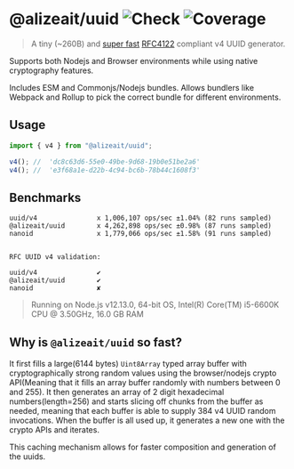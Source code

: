 # @alizeait/uuid ![Check](https://github.com/alizeait/uuid/workflows/Check/badge.svg) ![Coverage](https://img.shields.io/codecov/c/github/alizeait/uuid)

> A tiny (~260B) and [super fast](#benchmarks) [RFC4122](http://www.ietf.org/rfc/rfc4122.txt) compliant v4 UUID generator.

Supports both Nodejs and Browser environments while using native cryptography features.

Includes ESM and Commonjs/Nodejs bundles. Allows bundlers like Webpack and Rollup to pick the correct bundle for different environments.

## Usage

```js
import { v4 } from "@alizeait/uuid";

v4(); //  'dc8c63d6-55e0-49be-9d68-19b0e51be2a6'
v4(); //  'e3f68a1e-d22b-4c94-bc6b-78b44c1608f3'
```

## Benchmarks

```
uuid/v4               x 1,006,107 ops/sec ±1.04% (82 runs sampled)
@alizeait/uuid        x 4,262,898 ops/sec ±0.98% (87 runs sampled)
nanoid                x 1,779,066 ops/sec ±1.58% (91 runs sampled)


RFC UUID v4 validation:

uuid/v4               ✔
@alizeait/uuid        ✔
nanoid                ✘

```

> Running on Node.js v12.13.0, 64-bit OS, Intel(R) Core(TM) i5-6600K CPU @ 3.50GHz, 16.0 GB RAM

## Why is `@alizeait/uuid` so fast?

It first fills a large(6144 bytes) `Uint8Array` typed array buffer with cryptographically strong random values using the browser/nodejs crypto API(Meaning that it fills an array buffer randomly with numbers between 0 and 255). It then generates an array of 2 digit hexadecimal numbers(length=256) and starts slicing off chunks from the buffer as needed, meaning that each buffer is able to supply 384 v4 UUID random invocations. When the buffer is all used up, it generates a new one with the crypto APIs and iterates.

This caching mechanism allows for faster composition and generation of the uuids.

